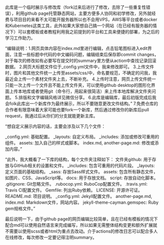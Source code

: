 此库是一个临时展示与修改库（fork过来后进行了修改，去除了一些重复性错误），利用github page托管静态网站，主要方便多人协同和初学修改，另外就经费与项目目的来看不太可能开服务器所以也不会用VPS，AWS等平台或者docker和Kubernetes这类工具，此外如果大家想自己搞一个网站（在已经有服务器的情况下）可以套模板或者教程利用我之前提到的平台和工具来便捷的部署，为之后的学习工作助力。

“编辑说明：1.网页具体内容在index.md里进行编辑，点击铅笔图标进入edit界面，注意一些标题中代码的中文编码问题，编辑结束后保存即commit changes，对于每次的修改如有必要写在提交时的summary里方便从action中查找记录回滚数据。
        2.网页大标题文件位于_config.yml文件中，我来修改即可。
        3.上传文件时，图片和其他文件统一上传至assets/css/中，命名要规范，不确定的问我，我最近会上传一个素材文件夹上去，不断补充。
        4.上传时注意，网页上传文件统一只能一次上传一个文件且不能上传文件夹，可以使用github desktop的图形化界面上传本地库或者使用git（命令行，用起来很简洁）来上传本地库解决文件夹问题。
        5.排版和文字编辑风格详见微信分享。
        6.此库是编辑库，最后初版完成后我会folk此库出一个新库作为最终展示，所以不要随意更改文件结构。”
        7.免费仓库的合作者有限意味着大家可能也要fork一个新库，然后通过修改你的新库后pull request，我通过后从你们的分支就能更新主库。

“想自定义展示内容的话，主要会涉及以下几个文件：

_config.yml: 基础配置。
_layouts: 自定义布局。
_includes: 添加或修改可重用的组件。
assets: 加入自己的样式或脚本。
index.md, another-page.md: 修改或添加内容。”

“此外，我大概看了一下库的结构，每个文件夹注释如下：
文件夹github: 用于存放与GitHub相关的设置和文件。
_includes: 包含可重用的代码片段。
_layouts: 定义页面的基础结构。
_sass: 存放Sass样式文件。
assets: 包含所有静态文件，如图片、CSS、JavaScript等。
docs: 用于存放文档。
script: 存放自动化脚本。
.gitignore: Git忽略文件。
.rubocop.yml: RuboCop配置文件。
.travis.yml: Travis CI配置文件。
Gemfile: 列出Ruby依赖。
LICENSE: 开源许可证。
README.md: 项目说明。
_config.yml: Jekyll配置文件。
another-page.md, index.md: Markdown文件，网站内容。
jekyll-theme-cayman.gemspec: Ruby gem规格文件。”

最后说明一下，由于github page的网页编辑比较简单，且在已经有模板的情况下配合md可以使用自然语言来完成编写，所以如果无需整体结构变更和额外扩展就不需要以使用scss或者html为重点去改动。介于actions的修改日志可以配合多人在线修改，每次修改一定要记得注明summary。
